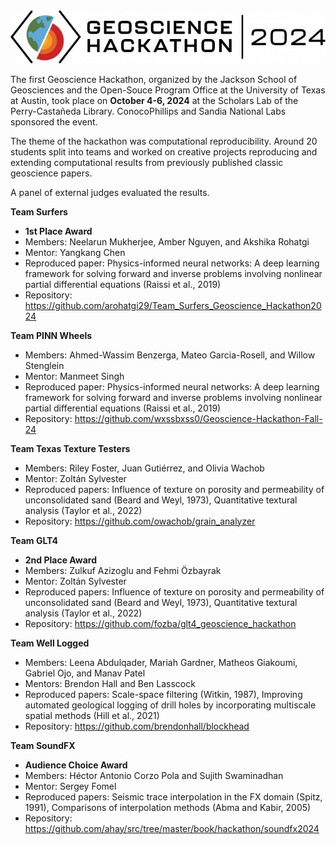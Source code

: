 <img src="logo.png" style="background-color:white;">

The first Geoscience Hackathon, organized by the Jackson School of Geosciences and the Open-Souce Program Office at the University of Texas at Austin, took place on **October 4-6, 2024** at the Scholars Lab of the Perry-Castañeda Library. ConocoPhillips and Sandia National Labs sponsored the event. 

The theme of the hackathon was computational reproducibility. Around 20 students split into teams and worked on creative projects reproducing and extending computational results from previously published classic geoscience papers.

A panel of external judges evaluated the results. 

**Team Surfers** 
- **1st Place Award**
- Members: Neelarun Mukherjee, Amber Nguyen, and Akshika Rohatgi
- Mentor: Yangkang Chen
- Reproduced paper: Physics-informed neural networks: A deep learning framework for solving forward and inverse problems involving nonlinear partial differential equations (Raissi et al., 2019)
- Repository: https://github.com/arohatgi29/Team_Surfers_Geoscience_Hackathon2024

**Team PINN Wheels**
- Members: Ahmed-Wassim Benzerga, Mateo Garcia-Rosell, and Willow Stenglein
- Mentor: Manmeet Singh
- Reproduced paper: Physics-informed neural networks: A deep learning framework for solving forward and inverse problems involving nonlinear partial differential equations (Raissi et al., 2019)
- Repository: https://github.com/wxssbxss0/Geoscience-Hackathon-Fall-24

**Team Texas Texture Testers**
- Members: Riley Foster, Juan Gutiérrez, and Olivia Wachob
- Mentor: Zoltán Sylvester
- Reproduced papers:  Influence of texture on porosity and permeability of unconsolidated sand (Beard and Weyl, 1973), Quantitative textural analysis (Taylor et al., 2022)
- Repository: https://github.com/owachob/grain_analyzer

**Team GLT4**
- **2nd Place Award**
- Members: Zulkuf Azizoglu and Fehmi Özbayrak
- Mentor: Zoltán Sylvester
- Reproduced papers:  Influence of texture on porosity and permeability of unconsolidated sand (Beard and Weyl, 1973), Quantitative textural analysis (Taylor et al., 2022)
- Repository: https://github.com/fozba/glt4_geoscience_hackathon

**Team Well Logged**
- Members: Leena Abdulqader, Mariah Gardner, Matheos Giakoumi, Gabriel Ojo, and Manav Patel
- Mentors: Brendon Hall and Ben Lasscock
- Reproduced papers: Scale-space filtering (Witkin, 1987), Improving automated geological logging of drill holes by incorporating multiscale spatial methods (Hill et al., 2021)
- Repository: https://github.com/brendonhall/blockhead

**Team SoundFX** 
- **Audience Choice Award**
- Members: Héctor Antonio Corzo Pola and Sujith Swaminadhan
- Mentor: Sergey Fomel 
- Reproduced papers: Seismic trace interpolation in the FX domain (Spitz, 1991), Comparisons of interpolation methods (Abma and Kabir, 2005)
- Repository: https://github.com/ahay/src/tree/master/book/hackathon/soundfx2024

